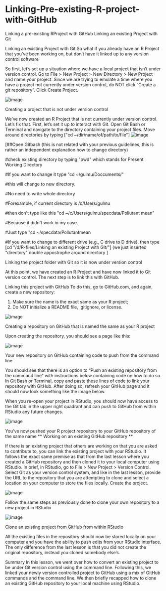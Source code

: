 # Linking-Pre-existing-R-project-with-GitHub
Linking a pre-existing RProject with GitHub
Linking an existing Project with Git

Linking an existing Project with Git
So what if you already have an R Project that you’ve been working on, but don’t have it linked up to any version control software

So first, let’s set up a situation where we have a local project that isn’t under version control. Go to File > New Project > New Directory > New Project and name your project. Since we are trying to emulate a time where you have a project not currently under version control, do NOT click “Create a git repository”. Click Create Project.

![image](https://user-images.githubusercontent.com/59471339/113389865-53470080-93c3-11eb-8847-79ded401e5ad.png)

Creating a project that is not under version control

We’ve now created an R Project that is not currently under version control. Let’s fix that. First, let’s set it up to interact with Git. Open Git Bash or Terminal and navigate to the directory containing your project files. Move around directories by typing ["cd ~/dir/name/of/path/to/file"]
![image](https://user-images.githubusercontent.com/59471339/113389961-78d40a00-93c3-11eb-82c8-56da781de37f.png)

[##Open Gitbash (this is not related with your previous guidelines, this is rather an independent explanation how to change directory)

#check existing directory by typing "pwd" which stands for Present Working Directory

#If you want to change it type "cd ~/gulmu/Doccuments/" 

#this will change to new directory.

#No need to write whole directory

#Forexample, if current directory is /c/Users/gulmu

#then don't type like this  "cd ~/c/Users/gulmu/specdata/Pollutant mean"

#Because it didn't work in my case.

#Just type "cd ~/specdata/Pollutantmean

#If you want to change to different drive (e.g., C drive to D drive), then type [cd "/d/R-files/Linking an existing Project with Git/"]
(we just inserted "directory" double appostrophe around directory 
]


Linking the project folder with Git so it is now under version control

At this point, we have created an R Project and have now linked it to Git version control. The next step is to link this with GitHub.



Linking this project with GitHub
To do this, go to GitHub.com, and again, create a new repository:
1) Make sure the name is the exact same as your R project;
2) Do NOT initialize a README file, .gitignore, or license.


![image](https://user-images.githubusercontent.com/59471339/113391616-627b7d80-93c6-11eb-897a-68eca55e3417.png)



Creating a repository on GitHub that is named the same as your R project

Upon creating the repository, you should see a page like this:


![image](https://user-images.githubusercontent.com/59471339/113392671-103b5c00-93c8-11eb-88dd-170cb25466d2.png)


Your new repository on GitHub containing code to push from the command line

You should see that there is an option to “Push an existing repository from the command line” with instructions below containing code on how to do so. In Git Bash or Terminal, copy and paste these lines of code to link your repository with GitHub. After doing so, refresh your GitHub page and it should now look something like the image below.

When you re-open your project in RStudio, you should now have access to the Git tab in the upper right quadrant and can push to GitHub from within RStudio any future changes.




![image](https://user-images.githubusercontent.com/59471339/113392690-192c2d80-93c8-11eb-874e-da7ae7df303f.png)

You’ve now pushed your R project repository to your GitHub repository of the same name
**
Working on an existing GitHub repository
**

If there is an existing project that others are working on that you are asked to contribute to, you can link the existing project with your RStudio. It follows the exact same premise as that from the last lesson where you created a GitHub repository and then cloned it to your local computer using RStudio. In brief, in RStudio, go to File > New Project > Version Control. Select Git as your version control system, and like in the last lesson, provide the URL to the repository that you are attempting to clone and select a location on your computer to store the files locally. Create the project.


![image](https://user-images.githubusercontent.com/59471339/113392762-36f99280-93c8-11eb-99c3-8161222408ff.png)

Follow the same steps as previously done to clone your own repository to a new project in RStudio

![image](https://user-images.githubusercontent.com/59471339/113392802-42e55480-93c8-11eb-9884-038e48d5df69.png)

Clone an existing project from GitHub from within RStudio

All the existing files in the repository should now be stored locally on your computer and you have the ability to push edits from your RStudio interface. The only difference from the last lesson is that you did not create the original repository, instead you cloned somebody else’s.

Summary
In this lesson, we went over how to convert an existing project to be under Git version control using the command line. Following this, we linked your newly version controlled project to GitHub using a mix of GitHub commands and the command line. We then briefly recapped how to clone an existing GitHub repository to your local machine using RStudio.











